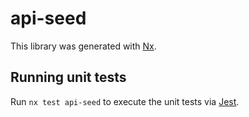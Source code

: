 # api-seed

This library was generated with [Nx](https://nx.dev).

## Running unit tests

Run `nx test api-seed` to execute the unit tests via [Jest](https://jestjs.io).
